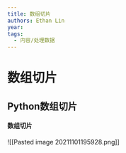 ```yaml
---
title: 数组切片
authors: Ethan Lin
year:
tags:
  - 内容/处理数据 
---
```


# 数组切片





## Python数组切片


#### 数组切片

![[Pasted image 20211101195928.png]]
